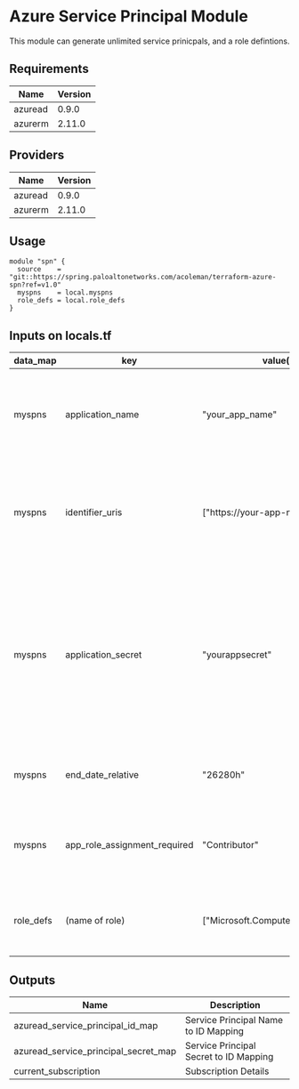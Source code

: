 # Azure Service Principal Module

This module can generate unlimited service prinicpals, and a role defintions.

## Requirements

| Name | Version |
|------|---------|
| azuread | 0.9.0 |
| azurerm | 2.11.0 |

## Providers

| Name | Version |
|------|---------|
| azuread | 0.9.0 |
| azurerm | 2.11.0 |

## Usage
````hcl-terraform
module "spn" {
  source    = "git::https://spring.paloaltonetworks.com/acoleman/terraform-azure-spn?ref=v1.0"
  myspns    = local.myspns
  role_defs = local.role_defs
}
````

## Inputs on locals.tf

| data_map | key | value(example)| type | required? |description|
|----------|-----|---------------|------|-----------|-----------|
| myspns |application_name | "your_app_name" |string | yes| This is the service principal application name you are choosing to set|
| myspns |identifier_uris | ["https://your-app-name"]|list(string) | yes | This is the SPN URI, you can pretty much make this what you want as long as it is unique|
| myspns |application_secret | "yourappsecret" |string | yes | This is the secret key you are setting for your SPN, think of this as a password. I suggest pulling this value dynamiically from a secrets manager like vault.|
| myspns |end_date_relative | "26280h"|string | yes | Number of hours before secret expires |
| myspns |app_role_assignment_required|"Contributor" |string | yes | This can be the built-in roles such as Contributor or a custom role name
| role_defs | (name of role) | ["Microsoft.Compute/virtualMachines/read"] | list(string) | no | Generates custom role from supplied name and permissions

## Outputs

| Name | Description |
|------|-------------|
| azuread\_service\_principal\_id\_map | Service Principal Name to ID Mapping |
| azuread\_service\_principal\_secret\_map | Service Principal Secret to ID Mapping |
| current\_subscription | Subscription Details |


